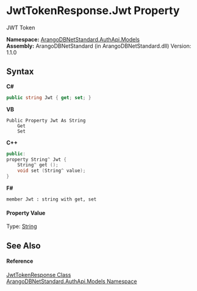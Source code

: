 # JwtTokenResponse.Jwt Property 
 

JWT Token

**Namespace:**&nbsp;<a href="d316c76b-6334-3924-1626-4e96ad7fc3c9">ArangoDBNetStandard.AuthApi.Models</a><br />**Assembly:**&nbsp;ArangoDBNetStandard (in ArangoDBNetStandard.dll) Version: 1.1.0

## Syntax

**C#**<br />
``` C#
public string Jwt { get; set; }
```

**VB**<br />
``` VB
Public Property Jwt As String
	Get
	Set
```

**C++**<br />
``` C++
public:
property String^ Jwt {
	String^ get ();
	void set (String^ value);
}
```

**F#**<br />
``` F#
member Jwt : string with get, set

```


#### Property Value
Type: <a href="https://docs.microsoft.com/dotnet/api/system.string" target="_blank" rel="noopener noreferrer">String</a>

## See Also


#### Reference
<a href="1d43fb43-a25e-eadc-da4e-b2708bdde475">JwtTokenResponse Class</a><br /><a href="d316c76b-6334-3924-1626-4e96ad7fc3c9">ArangoDBNetStandard.AuthApi.Models Namespace</a><br />